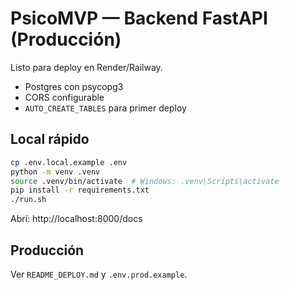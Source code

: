 # PsicoMVP — Backend FastAPI (Producción)

Listo para deploy en Render/Railway.
- Postgres con psycopg3
- CORS configurable
- `AUTO_CREATE_TABLES` para primer deploy

## Local rápido
```bash
cp .env.local.example .env
python -m venv .venv
source .venv/bin/activate  # Windows: .venv\Scripts\activate
pip install -r requirements.txt
./run.sh
```
Abrí: http://localhost:8000/docs

## Producción
Ver `README_DEPLOY.md` y `.env.prod.example`.
